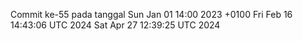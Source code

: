 Commit ke-55 pada tanggal Sun Jan 01 14:00 2023 +0100
Fri Feb 16 14:43:06 UTC 2024
Sat Apr 27 12:39:25 UTC 2024
